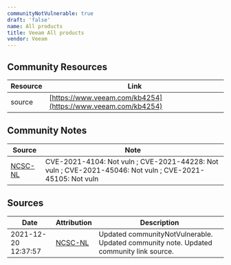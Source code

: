 ```yaml
---
communityNotVulnerable: true
draft: 'false'
name: All products
title: Veeam All products
vendor: Veeam
---
```



## Community Resources
| Resource | Link |
| --- | --- |
| source | [https://www.veeam.com/kb4254](https://www.veeam.com/kb4254) |

## Community Notes
| Source | Note |
| --- | --- |
| [NCSC-NL](https://github.com/NCSC-NL/log4shell/blob/main/software/README.md) | CVE-2021-4104: Not vuln ; CVE-2021-44228: Not vuln ; CVE-2021-45046: Not vuln ; CVE-2021-45105: Not vuln </ul> |

## Sources
| Date | Attribution | Description |
| --- | --- | --- |
| 2021-12-20 12:37:57 | [NCSC-NL](https://github.com/NCSC-NL/log4shell/blob/main/software/README.md) | Updated communityNotVulnerable. Updated community note. Updated community link source.  |
